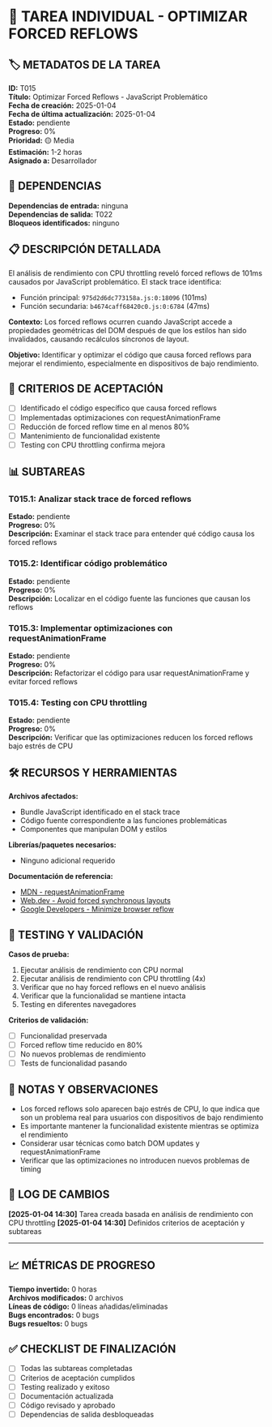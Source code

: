 # 📝 TAREA INDIVIDUAL - OPTIMIZAR FORCED REFLOWS

## 🏷️ METADATOS DE LA TAREA

**ID:** T015  
**Título:** Optimizar Forced Reflows - JavaScript Problemático  
**Fecha de creación:** 2025-01-04  
**Fecha de última actualización:** 2025-01-04  
**Estado:** pendiente  
**Progreso:** 0%  
**Prioridad:** 🟡 Media  
**Estimación:** 1-2 horas  
**Asignado a:** Desarrollador

## 🔗 DEPENDENCIAS

**Dependencias de entrada:** ninguna  
**Dependencias de salida:** T022  
**Bloqueos identificados:** ninguno

## 📋 DESCRIPCIÓN DETALLADA

El análisis de rendimiento con CPU throttling reveló forced reflows de 101ms causados por JavaScript problemático. El stack trace identifica:
- Función principal: `975d2d6dc773158a.js:0:18096` (101ms)
- Función secundaria: `b4674caff68420c0.js:0:6784` (47ms)

**Contexto:** Los forced reflows ocurren cuando JavaScript accede a propiedades geométricas del DOM después de que los estilos han sido invalidados, causando recálculos síncronos de layout.

**Objetivo:** Identificar y optimizar el código que causa forced reflows para mejorar el rendimiento, especialmente en dispositivos de bajo rendimiento.

## 🎯 CRITERIOS DE ACEPTACIÓN

- [ ] Identificado el código específico que causa forced reflows
- [ ] Implementadas optimizaciones con requestAnimationFrame
- [ ] Reducción de forced reflow time en al menos 80%
- [ ] Mantenimiento de funcionalidad existente
- [ ] Testing con CPU throttling confirma mejora

## 📊 SUBTAREAS

### T015.1: Analizar stack trace de forced reflows

**Estado:** pendiente  
**Progreso:** 0%  
**Descripción:** Examinar el stack trace para entender qué código causa los forced reflows

### T015.2: Identificar código problemático

**Estado:** pendiente  
**Progreso:** 0%  
**Descripción:** Localizar en el código fuente las funciones que causan los reflows

### T015.3: Implementar optimizaciones con requestAnimationFrame

**Estado:** pendiente  
**Progreso:** 0%  
**Descripción:** Refactorizar el código para usar requestAnimationFrame y evitar forced reflows

### T015.4: Testing con CPU throttling

**Estado:** pendiente  
**Progreso:** 0%  
**Descripción:** Verificar que las optimizaciones reducen los forced reflows bajo estrés de CPU

## 🛠️ RECURSOS Y HERRAMIENTAS

**Archivos afectados:**

- Bundle JavaScript identificado en el stack trace
- Código fuente correspondiente a las funciones problemáticas
- Componentes que manipulan DOM y estilos

**Librerías/paquetes necesarios:**

- Ninguno adicional requerido

**Documentación de referencia:**

- [MDN - requestAnimationFrame](https://developer.mozilla.org/en-US/docs/Web/API/window/requestAnimationFrame)
- [Web.dev - Avoid forced synchronous layouts](https://web.dev/avoid-large-complex-layouts-and-layout-thrashing/)
- [Google Developers - Minimize browser reflow](https://developers.google.com/speed/docs/insights/browser-reflow)

## 🧪 TESTING Y VALIDACIÓN

**Casos de prueba:**

1. Ejecutar análisis de rendimiento con CPU normal
2. Ejecutar análisis de rendimiento con CPU throttling (4x)
3. Verificar que no hay forced reflows en el nuevo análisis
4. Verificar que la funcionalidad se mantiene intacta
5. Testing en diferentes navegadores

**Criterios de validación:**

- [ ] Funcionalidad preservada
- [ ] Forced reflow time reducido en 80%
- [ ] No nuevos problemas de rendimiento
- [ ] Tests de funcionalidad pasando

## 📝 NOTAS Y OBSERVACIONES

- Los forced reflows solo aparecen bajo estrés de CPU, lo que indica que son un problema real para usuarios con dispositivos de bajo rendimiento
- Es importante mantener la funcionalidad existente mientras se optimiza el rendimiento
- Considerar usar técnicas como batch DOM updates y requestAnimationFrame
- Verificar que las optimizaciones no introducen nuevos problemas de timing

## 🔄 LOG DE CAMBIOS

**[2025-01-04 14:30]** Tarea creada basada en análisis de rendimiento con CPU throttling
**[2025-01-04 14:30]** Definidos criterios de aceptación y subtareas

---

## 📈 MÉTRICAS DE PROGRESO

**Tiempo invertido:** 0 horas  
**Archivos modificados:** 0 archivos  
**Líneas de código:** 0 líneas añadidas/eliminadas  
**Bugs encontrados:** 0 bugs  
**Bugs resueltos:** 0 bugs

## ✅ CHECKLIST DE FINALIZACIÓN

- [ ] Todas las subtareas completadas
- [ ] Criterios de aceptación cumplidos
- [ ] Testing realizado y exitoso
- [ ] Documentación actualizada
- [ ] Código revisado y aprobado
- [ ] Dependencias de salida desbloqueadas
